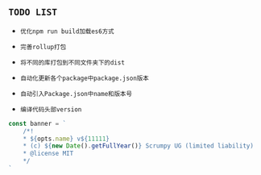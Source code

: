 ## `TODO LIST`

- `优化npm run build加载es6方式`

- `完善rollup打包`

- `将不同的库打包到不同文件夹下的dist`

- `自动化更新各个package中package.json版本`

- `自动引入Package.json中name和版本号`

- `编译代码头部version`
```js
const banner = `
    /*!
    * ${opts.name} v${11111}
    * (c) ${new Date().getFullYear()} Scrumpy UG (limited liability)
    * @license MIT
    */
`
```